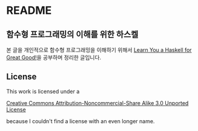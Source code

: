 # README

## 함수형 프로그래밍의 이해를 위한 하스켈

본 글을 개인적으로 함수형 프로그래밍을 이해하기 위해서 [Learn You a Haskell for Great Good!](http://learnyouahaskell.com/chapters)을 공부하며 정리한 글입니다.

## License

This work is licensed under a

[Creative Commons Attribution-Noncommercial-Share Alike 3.0 Unported License](http://creativecommons.org/licenses/by-nc-sa/3.0/)

because I couldn't find a license with an even longer name.

